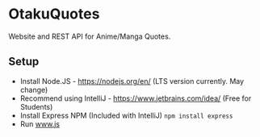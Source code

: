 # OtakuQuotes
Website and REST API for Anime/Manga Quotes.


## Setup

- Install Node.JS - https://nodejs.org/en/ (LTS version currently. May change)
- Recommend using IntelliJ - https://www.jetbrains.com/idea/ (Free for Students)
- Install Express NPM (Included with IntelliJ) `npm install express`
- Run www.js
